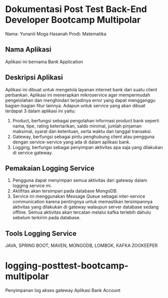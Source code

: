 # Dokumentasi Post Test Back-End Developer Bootcamp Multipolar

Nama: Yunanti Moga Hasanah
Prodi: Matematika

##  Nama Aplikasi
Aplikasi ini bernama Bank Application

## Deskripsi Aplikasi
Aplikasi ini dibuat untuk mengelola layanan internet bank dari suatu client perbankan. Aplikasi ini menerapkan mikroservice agar mempermudah pengelolahan dan menghindari terjadinya error yang dapat mengganggu bagian-bagian fitur lainnya. Adapun untuk service yang akan dibuat terdapat 3 dalam aplikasi ini yaitu:
1. Product, berfungsi sebagai pengolahan informasi product bank seperti nama, tipe, rating ketertarikan, saldo minimal, jumlah pinjaman maksimal, syarat dan ketentuan, serta waktu dan tanggal transaksi.
2. Gateway, berfungsi sebagai pintu penghubung client atau pengguna dengan service-service yang ada di dalam aplikasi bank.
3. Logging, berfungsi sebagai penyimpan aktivitas apa saja yang dilakukan di service gateway.

## Pemakaian Logging Service
1. Pengguna dapat menyimpan semua aktivitas dari gateway dalam logging service ini.
2. Aktifitas akan tersimpan pada database MongoDB.
3. Service ini menggunakan Message Queue sebagai inter-service communication karena pentingnya untuk memastikan tersimpannya aktivitas yang dilakukan di gateway walaupun server database sedang offline. Semua aktivitas akan tercatan melalui kafka terlebih dahulu sebelum terkirim pada database.

## Tools Logging Service
JAVA, SPRING BOOT, MAVEN, MONGODB, LOMBOK, KAFKA ZOOKEEPER

# logging-posttest-bootcamp-multipolar
Penyimpanan log akses gateway Aplikasi Bank Account

